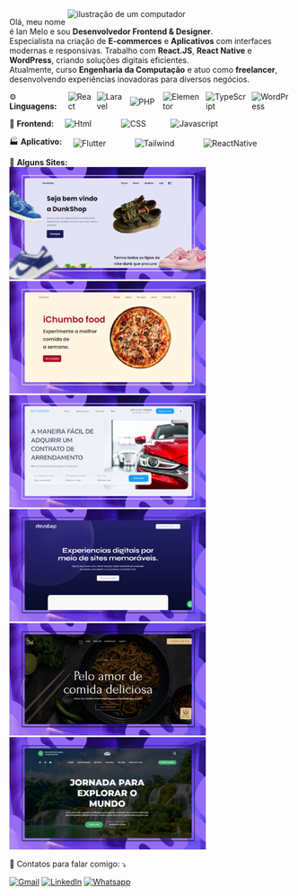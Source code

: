 <img src="https://raw.githubusercontent.com/MicaelliMedeiros/micaellimedeiros/master/image/computer-illustration.png" alt="ilustração de um computador" min-width="400px" max-width="400px" width="400px" align="right">

<p align="left"> 
    Olá, meu nome é Ian Melo e sou <strong>Desenvolvedor Frontend & Designer</strong>.<br>  
Especialista na criação de <strong>E-commerces</strong> e <strong>Aplicativos</strong> com interfaces modernas e responsivas. Trabalho com <strong>React.JS</strong>, <strong>React Native</strong> e <strong>WordPress</strong>, criando soluções digitais eficientes. <br>  
Atualmente, curso <strong>Engenharia da Computação</strong> e atuo como <strong>freelancer</strong>, desenvolvendo experiências inovadoras para diversos negócios.  
</p>

<p align="left" style="display:flex;gap:10px;align-items:center;">
    <span>⚙️ <strong>Linguagens:</strong></span><br>
    <img src="https://img.shields.io/badge/React-6c48e7?style=for-the-badge&logo=react&logoColor=white" alt="React" min-width="90" max-width="90" width="90">
    <img src="https://img.shields.io/badge/Laravel-6c48e7?style=for-the-badge&logo=laravel&logoColor=white" alt="Laravel" min-width="80px" max-width="80px" width="107">
    <img src="https://img.shields.io/badge/PHP-6c48e7?style=for-the-badge&logo=php&logoColor=white" alt="PHP" min-width="80px" max-width="80px" width="107">
    <img src="https://img.shields.io/badge/Elementor-6c48e7?style=for-the-badge&logo=elementor&logoColor=white" alt="Elementor" min-width="80px" max-width="80px" width="107">
    <img src="https://img.shields.io/badge/TypeScript-6c48e7?style=for-the-badge&logo=typescript&logoColor=white" alt="TypeScript" min-width="80px" max-width="80px" width="107">
    <img src="https://img.shields.io/badge/WordPress-6c48e7?style=for-the-badge&logo=wordpress&logoColor=white" alt="WordPress" min-width="90" max-width="90" width="142">
</p>

<p align="left" style="display:flex;gap:10px;align-items:center;">
    <span>📁 <strong>Frontend:</strong></span><br>
    <img src="https://img.shields.io/badge/HTML5-6c48e7?style=for-the-badge&logo=html5&logoColor=white" alt="Html" min-width="80" max-width="80" width="90">
    <img src="https://img.shields.io/badge/CSS3-6c48e7?style=for-the-badge&logo=css3&logoColor=white" alt="CSS" min-width="75" max-width="75" width="78">
    <img src="https://img.shields.io/badge/JavaScript-6c48e7?style=for-the-badge&logo=javascript&logoColor=white" alt="Javascript" min-width="110" max-width="110" width="128">
</p>

<p align="left" style="display:flex;gap:10px;align-items:center;">
    <span>🏭 <strong>Aplicativo:</strong></span><br>
    <img src="https://img.shields.io/badge/Flutter-6c48e7?style=for-the-badge&logo=flutter&logoColor=white" alt="Flutter" min-width="80px" max-width="80px" width="100">
    <img src="https://img.shields.io/badge/Tailwind-6c48e7?style=for-the-badge&logo=tailwindcss&logoColor=white" alt="Tailwind" min-width="80px" max-width="80px" width="112">
    <img src="https://img.shields.io/badge/ReactNative-6c48e7?style=for-the-badge&logo=reactos&logoColor=white" alt="ReactNative" min-width="80px" max-width="80px" width="107">
</p>

<p align="left">
<span>📖 <strong>Alguns Sites: </strong></span><br>
    <img src="./images/1.png" width=350 height=200>
    <img src="./images/2.png" width=350 height=200>
    <img src="./images/3.png" width=350 height=200>
    <img src="./images/4.png" width=350 height=200>
    <img src="./images/5.png" width=350 height=200>
    <img src="./images/6.png" width=350 height=200>
</p>

<p align="left">
  💌 Contatos para falar comigo: ⤵️
</p>

<p align="left">
  <a href="mailto:contato.ichumbo@gmail.com" title="Gmail">
  <img src="https://img.shields.io/badge/-Gmail-FF0000?style=flat-square&labelColor=FF0000&logo=gmail&logoColor=white" alt="Gmail"/></a>
  <a href="https://www.linkedin.com/in/ichumbo/" title="LinkedIn">
  <img src="https://img.shields.io/badge/-Linkedin-0e76a8?style=flat-square&logo=Linkedin&logoColor=white" alt="LinkedIn"/></a>
  <a href="https://wa.me/5521977188050" title="Whatsapp">
  <img src="https://img.shields.io/badge/-Whatsapp-0e76a8?style=flat-square&logo=Whatsapp&logoColor=white" alt="Whatsapp"/></a>
</p>

